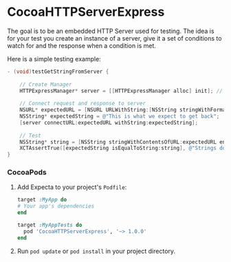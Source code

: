 CocoaHTTPServerExpress
======================

The goal is to be an embedded HTTP Server used for testing. The idea is for your test you create an instance of a server, give it a set of conditions to watch for and the response when a condition is met.

Here is a simple testing example:

```objective-c
- (void)testGetStringFromServer {
    
    // Create Manager
    HTTPExpressManager* server = [[HTTPExpressManager alloc] init]; // Create instead of manager (server)
    
    // Connect request and response to server
    NSURL* expectedURL = [NSURL URLWithString:[NSString stringWithFormat:@"%@/string.media", [server urlStringForHost]]];
    NSString* expectedString = @"This is what we expect to get back";
    [server connectURL:expectedURL withString:expectedString];
    
    // Test
    NSString* string = [NSString stringWithContentsOfURL:expectedURL encoding:NSUTF8StringEncoding error:nil]; // Make server call
    XCTAssertTrue([expectedString isEqualToString:string], @"Strings do not match! expected: %@  got: %@", expectedString, string);
}
```

### CocoaPods

1. Add Expecta to your project's `Podfile`:

	```ruby
	target :MyApp do
	# Your app's dependencies
	end

	target :MyAppTests do
	  pod 'CocoaHTTPServerExpress', '~> 1.0.0'
	end
	```
	
2. Run `pod update` or `pod install` in your project directory.
